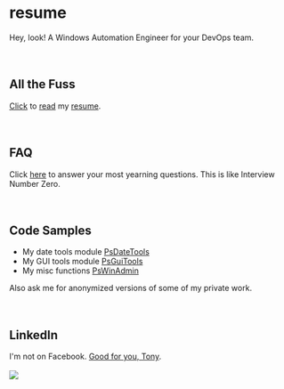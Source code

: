 # resume
Hey, look! A Windows Automation Engineer for your DevOps team.
</br>
</br>
</br>

## All the Fuss
[Click](https://github.com/tonypags/resume/blob/master/AP-Resume.pdf) to [read](https://github.com/tonypags/resume/blob/master/AP-Resume.pdf) my [resume](https://github.com/tonypags/resume/blob/master/AP-Resume.pdf).
</br>
</br>
</br>

## FAQ
Click [here](https://github.com/tonypags/resume/blob/master/FAQ.md) to answer your most yearning questions. This is like Interview Number Zero. 
</br>
</br>
</br>

## Code Samples
- My date tools module [PsDateTools](https://github.com/tonypags/PsDateTools/)
- My GUI tools module [PsGuiTools](https://github.com/tonypags/PsGuiTools)
- My misc functions [PsWinAdmin](https://github.com/tonypags/PsWinAdmin)

Also ask me for anonymized versions of some of my private work. </br>
</br>
</br>

## LinkedIn
I'm not on Facebook. [Good for you, Tony](https://www.linkedin.com/in/tony-pagliaro-a2923337/).
</br>
</br>
![](https://media-exp1.licdn.com/dms/image/C5603AQGCpTjho5JrDg/profile-displayphoto-shrink_200_200/0/1516656396060?e=1613606400&v=beta&t=KNyQ7HvAZlX886ZxBht84GQOgV-JidPYBU1uLyaUf-k)
</br>
</br>
